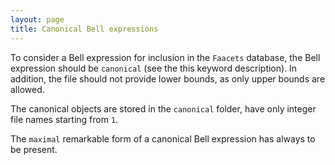 ```yaml
---
layout: page
title: Canonical Bell expressions
---
```


To consider a Bell expression for inclusion in the `Faacets` database,
the Bell expression should be `canonical` (see the this keyword
description). In addition, the file should not provide lower bounds, as
only upper bounds are allowed.

The canonical objects are stored in the `canonical` folder, have only
integer file names starting from `1`.

The `maximal` remarkable form of a canonical Bell expression has always
to be present.
